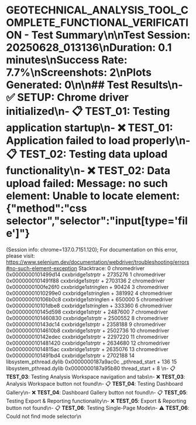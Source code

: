 # GEOTECHNICAL_ANALYSIS_TOOL_COMPLETE_FUNCTIONAL_VERIFICATION - Test Summary\n\n**Test Session:** 20250628_013136\n**Duration:** 0.1 minutes\n**Success Rate:** 7.7%\n**Screenshots:** 2\n**Plots Generated:** 0\n\n## Test Results\n- ✅ **SETUP**: Chrome driver initialized\n- 📋 **TEST_01**: Testing application startup\n- ❌ **TEST_01**: Application failed to load properly\n- 📋 **TEST_02**: Testing data upload functionality\n- ❌ **TEST_02**: Data upload failed: Message: no such element: Unable to locate element: {"method":"css selector","selector":"input[type='file']"}
  (Session info: chrome=137.0.7151.120); For documentation on this error, please visit: https://www.selenium.dev/documentation/webdriver/troubleshooting/errors#no-such-element-exception
Stacktrace:
0   chromedriver                        0x0000000101499d14 cxxbridge1$str$ptr + 2735276
1   chromedriver                        0x0000000101491f88 cxxbridge1$str$ptr + 2703136
2   chromedriver                        0x0000000100fe26f0 cxxbridge1$string$len + 90424
3   chromedriver                        0x00000001010299e0 cxxbridge1$string$len + 381992
4   chromedriver                        0x000000010106b0c8 cxxbridge1$string$len + 650000
5   chromedriver                        0x000000010101dbe8 cxxbridge1$string$len + 333360
6   chromedriver                        0x000000010145d598 cxxbridge1$str$ptr + 2487600
7   chromedriver                        0x0000000101460830 cxxbridge1$str$ptr + 2500552
8   chromedriver                        0x000000010143dc14 cxxbridge1$str$ptr + 2358188
9   chromedriver                        0x00000001014610b8 cxxbridge1$str$ptr + 2502736
10  chromedriver                        0x000000010142edec cxxbridge1$str$ptr + 2297220
11  chromedriver                        0x0000000101481420 cxxbridge1$str$ptr + 2634680
12  chromedriver                        0x00000001014815ac cxxbridge1$str$ptr + 2635076
13  chromedriver                        0x0000000101491bd4 cxxbridge1$str$ptr + 2702188
14  libsystem_pthread.dylib             0x0000000187a9ac0c _pthread_start + 136
15  libsystem_pthread.dylib             0x0000000187a95b80 thread_start + 8
\n- 📋 **TEST_03**: Testing Analysis Workspace navigation and tabs\n- ❌ **TEST_03**: Analysis Workspace button not found\n- 📋 **TEST_04**: Testing Dashboard Gallery\n- ❌ **TEST_04**: Dashboard Gallery button not found\n- 📋 **TEST_05**: Testing Export & Reporting functionality\n- ❌ **TEST_05**: Export & Reporting button not found\n- 📋 **TEST_06**: Testing Single-Page Mode\n- ⚠️ **TEST_06**: Could not find mode selector\n
